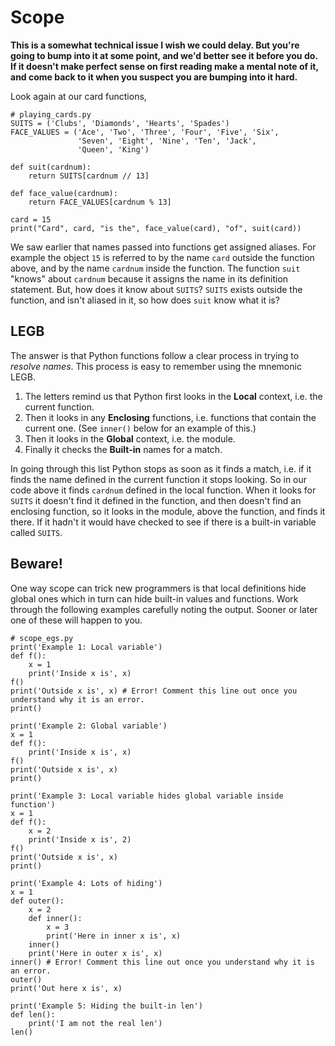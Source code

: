 # Scope

**This is a somewhat technical issue I wish we could delay. But you're going to bump into it at some point, and we'd better see it before you do. If it doesn't make perfect sense on first reading make a mental note of it, and come back to it when you suspect you are bumping into it hard.**

Look again at our card functions,

```
# playing_cards.py
SUITS = ('Clubs', 'Diamonds', 'Hearts', 'Spades')
FACE_VALUES = ('Ace', 'Two', 'Three', 'Four', 'Five', 'Six',
               'Seven', 'Eight', 'Nine', 'Ten', 'Jack',
               'Queen', 'King')

def suit(cardnum):
    return SUITS[cardnum // 13]

def face_value(cardnum):
    return FACE_VALUES[cardnum % 13]

card = 15
print("Card", card, "is the", face_value(card), "of", suit(card))
```

We saw earlier that names passed into functions get assigned aliases. For example the object `15` is referred to by the name `card` outside the function above, and by the name `cardnum` inside the function. The function `suit` "knows" about `cardnum` because it assigns the name in its definition statement. But, how does it know about `SUITS`? `SUITS` exists outside the function, and isn't aliased in it, so how does `suit` know what it is?

## LEGB

The answer is that Python functions follow a clear process in trying to _resolve names_. This process is easy to remember using the mnemonic LEGB.

1. The letters remind us that Python first looks in the **Local** context, i.e. the current function.
2. Then it looks in any **Enclosing** functions, i.e. functions that contain the current one. (See `inner()` below for an example of this.)
3. Then it looks in the **Global** context, i.e. the module.
4. Finally it checks the **Built-in** names for a match.

In going through this list Python stops as soon as it finds a match, i.e. if it finds the name defined in the current function it stops looking. So in our code above it finds `cardnum` defined in the local function. When it looks for `SUITS` it doesn't find it defined in the function, and then doesn't find an enclosing function, so it looks in the module, above the function, and finds it there. If it hadn't it would have checked to see if there is a built-in variable called `SUITS`.

## Beware!

One way scope can trick new programmers is that local definitions hide
global ones which in turn can hide built-in values and functions. Work
through the following examples carefully noting the output. Sooner or
later one of these will happen to you.

    # scope_egs.py
    print('Example 1: Local variable')
    def f():
        x = 1
        print('Inside x is', x)
    f()
    print('Outside x is', x) # Error! Comment this line out once you understand why it is an error.
    print()

    print('Example 2: Global variable')
    x = 1
    def f():
        print('Inside x is', x)
    f()
    print('Outside x is', x)
    print()

    print('Example 3: Local variable hides global variable inside function')
    x = 1
    def f():
        x = 2
        print('Inside x is', 2)
    f()
    print('Outside x is', x)
    print()

    print('Example 4: Lots of hiding')
    x = 1
    def outer():
        x = 2
        def inner():
            x = 3
            print('Here in inner x is', x)
        inner()
        print('Here in outer x is', x)
    inner() # Error! Comment this line out once you understand why it is an error.
    outer()
    print('Out here x is', x)

    print('Example 5: Hiding the built-in len')
    def len():
        print('I am not the real len')
    len()
